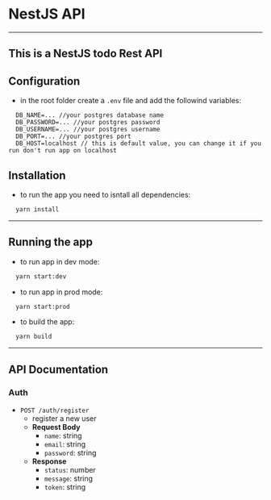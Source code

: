 # NestJS API
---

## This is a NestJS todo Rest API

## Configuration

- in the root folder create a `.env` file and add the followind variables:

```env
  DB_NAME=... //your postgres database name
  DB_PASSWORD=... //your postgres password
  DB_USERNAME=... //your postgres username
  DB_PORT=... //your postgres port
  DB_HOST=localhost // this is default value, you can change it if you run don't run app on localhost
```

## Installation

- to run the app you need to isntall all dependencies:

```bash
  yarn install
```

---

## Running the app

- to run app in dev mode:
```bash
  yarn start:dev
```

- to run app in prod mode:
```bash
  yarn start:prod
```

- to build the app: 
```bash
  yarn build
```

---

## API Documentation

### Auth

- `POST /auth/register`
  - register a new user
  - **Request Body**
    - `name`: string
    - `email`: string
    - `password`: string
  - **Response**
    - `status`: number
    - `message`: string
    - `token`: string